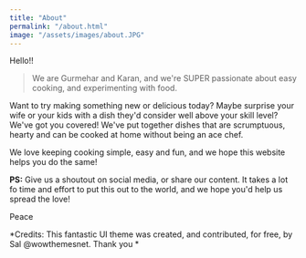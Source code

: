 ```yaml
---
title: "About"
permalink: "/about.html"
image: "/assets/images/about.JPG"
---
```


Hello!!

> We are Gurmehar and Karan, and we're SUPER passionate about easy cooking, and experimenting with food. 

Want to try making something new or delicious today? Maybe surprise your wife or your kids with a dish they'd consider well above your skill level? We've got you covered! We've put together dishes that are scrumptuous, hearty and can be cooked at home without being an ace chef. 

We love keeping cooking simple, easy and fun, and we hope this website helps you do the same! 

**PS:** Give us a shoutout on social media, or share our content. It takes a lot fo time and effort to put this out to the world, and we hope you'd help us spread the love!

Peace 
<i class="fa fa-hand-peace"></i>







<div class="small text-muted">*Credits: This fantastic UI theme was created, and contributed, for free, by Sal @wowthemesnet. Thank you <i class="fas fa-coffee"></i>* </div>
